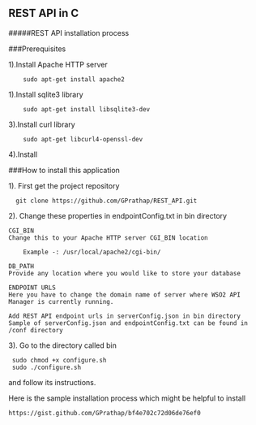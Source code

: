 ## REST API in C

#####REST API installation process

###Prerequisites

1).Install Apache HTTP server 
	
		sudo apt-get install apache2

1).Install sqlite3 library

		sudo apt-get install libsqlite3-dev

3).Install curl library
    
        sudo apt-get libcurl4-openssl-dev
4).Install 

###How to install this application

1). First get the project repository 

	  git clone https://github.com/GPrathap/REST_API.git

2). Change these properties in endpointConfig.txt in bin directory 

    CGI_BIN 
 	Change this to your Apache HTTP server CGI_BIN location
		
		Example -: /usr/local/apache2/cgi-bin/

    DB_PATH
	Provide any location where you would like to store your database 

    ENDPOINT URLS
	Here you have to change the domain name of server where WSO2 API Manager is currently running.  

    Add REST API endpoint urls in serverConfig.json in bin directory 
    Sample of serverConfig.json and endpointConfig.txt can be found in /conf directory  
    
3). Go to the directory called bin
	
	 sudo chmod +x configure.sh
	 sudo ./configure.sh
	 
and follow its instructions.

Here is the sample installation process which might be helpful to install

	https://gist.github.com/GPrathap/bf4e702c72d06de76ef0
	

